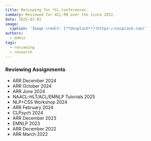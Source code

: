 ```yaml
---
title: Reviewing for *CL conferences.
summary: Reviewed for ACL-RR over the since 2022.
date: 2025-01-01
image:
  caption: 'Image credit: [**Unsplash**](https://unsplash.com)'
authors:
  - admin
tags:
  - reviewing
  - research
---
```


### Reviewing Assignments

- ARR December 2024
- ARR October 2024
- ARR June 2024
- NAACL-HLT/ACL/EMNLP Tutorials 2025
- NLP+CSS Workshop 2024
- ARR February 2024
- CLPsych 2024
- ARR December 2023
- EMNLP 2023
- ARR December 2022
- ARR March 2022